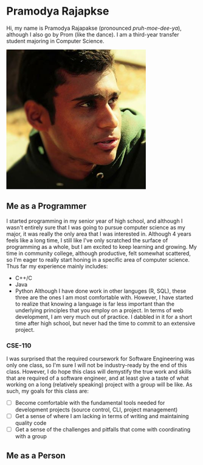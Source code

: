 # Pramodya Rajapkse
Hi, my name is Pramodya Rajapakse (pronounced *pruh-moe-dee-ya*), although I also go by Prom (like the dance). I am a third-year transfer student majoring in Computer Science. 

![Old picture of me](sd.jpg)

## Me as a Programmer
I started programming in my senior year of high school, and although I wasn't entirely sure that I was going to pursue computer science as my major, it was really the only area that I was interested in. Although 4 years feels like a long time, I still like I've only scratched the surface of programming as a whole, but I am excited to keep learning and growing. My time in community college, although productive, felt somewhat scattered, so I'm eager to really start honing in a specific area of computer science.
Thus far my experience mainly includes:
- C++/C
- Java
- Python
Although I have done work in other languges (R, SQL), these three are the ones I am most comfortable with. However, I have started to realize that knowing a language is far less important than the underlying principles that you employ on a project.
In terms of web development, I am very much out of practice. I dabbled in it for a short time after high school, but never had the time to commit to an extensive project. 

### CSE-110
I was surprised that the required coursework for Software Engineering was only one class, so I'm sure I will not be industry-ready by the end of this class. However, I do hope this class will demystify the true work and skills that are required of a software engineer, and at least give a taste of what working on a long (relatively speaking) project with a group will be like. As such, my goals for this class are:
- [ ] Become comfortable with the fundamental tools needed for development projects (source control, CLI, project management)
- [ ] Get a sense of where I am lacking in terms of writing and maintaining quality code
- [ ] Get a sense of the challenges and pitfalls that come with coordinating with a group

## Me as a Person

